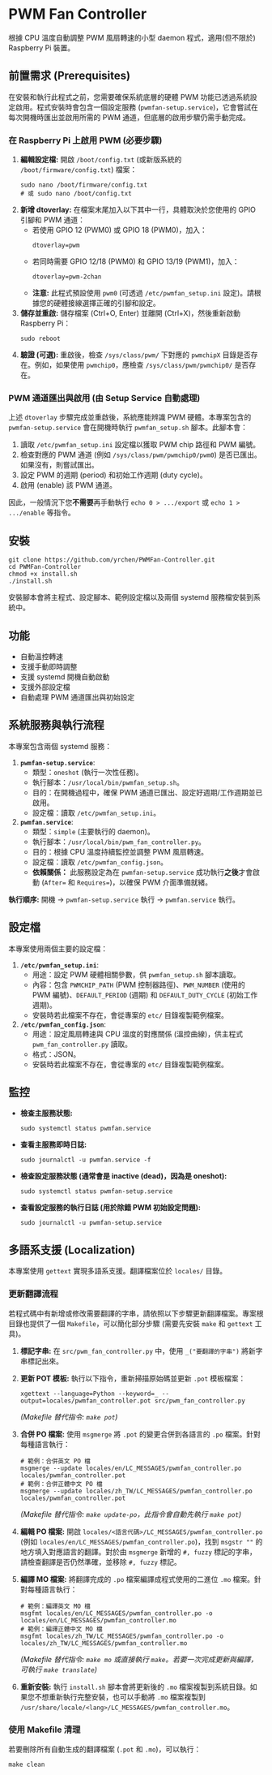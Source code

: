 # PWM Fan Controller

根據 CPU 溫度自動調整 PWM 風扇轉速的小型 daemon 程式，適用(但不限於) Raspberry Pi 裝置。

## 前置需求 (Prerequisites)

在安裝和執行此程式之前，您需要確保系統底層的硬體 PWM 功能已透過系統設定啟用。程式安裝時會包含一個設定服務 (`pwmfan-setup.service`)，它會嘗試在每次開機時匯出並啟用所需的 PWM 通道，但底層的啟用步驟仍需手動完成。

### 在 Raspberry Pi 上啟用 PWM (必要步驟)

1.  **編輯設定檔:** 開啟 `/boot/config.txt` (或新版系統的 `/boot/firmware/config.txt`) 檔案：
    ```shell
    sudo nano /boot/firmware/config.txt
    # 或 sudo nano /boot/config.txt
    ```
2.  **新增 dtoverlay:** 在檔案末尾加入以下其中一行，具體取決於您使用的 GPIO 引腳和 PWM 通道：
    *   若使用 GPIO 12 (PWM0) 或 GPIO 18 (PWM0)，加入：
        ```
        dtoverlay=pwm
        ```
    *   若同時需要 GPIO 12/18 (PWM0) 和 GPIO 13/19 (PWM1)，加入：
        ```
        dtoverlay=pwm-2chan
        ```
    *   **注意:** 此程式預設使用 `pwm0` (可透過 `/etc/pwmfan_setup.ini` 設定)。請根據您的硬體接線選擇正確的引腳和設定。
3.  **儲存並重啟:** 儲存檔案 (Ctrl+O, Enter) 並離開 (Ctrl+X)，然後重新啟動 Raspberry Pi：
    ```shell
    sudo reboot
    ```
4.  **驗證 (可選):** 重啟後，檢查 `/sys/class/pwm/` 下對應的 `pwmchipX` 目錄是否存在。例如，如果使用 `pwmchip0`，應檢查 `/sys/class/pwm/pwmchip0/` 是否存在。

### PWM 通道匯出與啟用 (由 Setup Service 自動處理)

上述 `dtoverlay` 步驟完成並重啟後，系統應能辨識 PWM 硬體。本專案包含的 `pwmfan-setup.service` 會在開機時執行 `pwmfan_setup.sh` 腳本。此腳本會：
1.  讀取 `/etc/pwmfan_setup.ini` 設定檔以獲取 PWM chip 路徑和 PWM 編號。
2.  檢查對應的 PWM 通道 (例如 `/sys/class/pwm/pwmchip0/pwm0`) 是否已匯出。如果沒有，則嘗試匯出。
3.  設定 PWM 的週期 (period) 和初始工作週期 (duty cycle)。
4.  啟用 (enable) 該 PWM 通道。

因此，一般情況下您**不需要**再手動執行 `echo 0 > .../export` 或 `echo 1 > .../enable` 等指令。

## 安裝

```shell
git clone https://github.com/yrchen/PWMFan-Controller.git
cd PWMFan-Controller
chmod +x install.sh
./install.sh
```

安裝腳本會將主程式、設定腳本、範例設定檔以及兩個 systemd 服務檔安裝到系統中。

## 功能
- 自動溫控轉速
- 支援手動即時調整
- 支援 systemd 開機自動啟動
- 支援外部設定檔
- 自動處理 PWM 通道匯出與初始設定

## 系統服務與執行流程

本專案包含兩個 systemd 服務：

1.  **`pwmfan-setup.service`**:
    *   類型：`oneshot` (執行一次性任務)。
    *   執行腳本：`/usr/local/bin/pwmfan_setup.sh`。
    *   目的：在開機過程中，確保 PWM 通道已匯出、設定好週期/工作週期並已啟用。
    *   設定檔：讀取 `/etc/pwmfan_setup.ini`。
2.  **`pwmfan.service`**:
    *   類型：`simple` (主要執行的 daemon)。
    *   執行腳本：`/usr/local/bin/pwm_fan_controller.py`。
    *   目的：根據 CPU 溫度持續監控並調整 PWM 風扇轉速。
    *   設定檔：讀取 `/etc/pwmfan_config.json`。
    *   **依賴關係：** 此服務設定為在 `pwmfan-setup.service` 成功執行**之後**才會啟動 (`After=` 和 `Requires=`)，以確保 PWM 介面準備就緒。

**執行順序:** 開機 -> `pwmfan-setup.service` 執行 -> `pwmfan.service` 執行。

## 設定檔

本專案使用兩個主要的設定檔：

1.  **`/etc/pwmfan_setup.ini`**:
    *   用途：設定 PWM 硬體相關參數，供 `pwmfan_setup.sh` 腳本讀取。
    *   內容：包含 `PWMCHIP_PATH` (PWM 控制器路徑)、`PWM_NUMBER` (使用的 PWM 編號)、`DEFAULT_PERIOD` (週期) 和 `DEFAULT_DUTY_CYCLE` (初始工作週期)。
    *   安裝時若此檔案不存在，會從專案的 `etc/` 目錄複製範例檔案。
2.  **`/etc/pwmfan_config.json`**:
    *   用途：設定風扇轉速與 CPU 溫度的對應關係 (溫控曲線)，供主程式 `pwm_fan_controller.py` 讀取。
    *   格式：JSON。
    *   安裝時若此檔案不存在，會從專案的 `etc/` 目錄複製範例檔案。

## 監控

*   **檢查主服務狀態:**
    ```shell
    sudo systemctl status pwmfan.service
    ```
*   **查看主服務即時日誌:**
    ```shell
    sudo journalctl -u pwmfan.service -f
    ```
*   **檢查設定服務狀態 (通常會是 inactive (dead)，因為是 oneshot):**
    ```shell
    sudo systemctl status pwmfan-setup.service
    ```
*   **查看設定服務的執行日誌 (用於除錯 PWM 初始設定問題):**
    ```shell
    sudo journalctl -u pwmfan-setup.service
    ```

## 多語系支援 (Localization)

本專案使用 `gettext` 實現多語系支援。翻譯檔案位於 `locales/` 目錄。

### 更新翻譯流程

若程式碼中有新增或修改需要翻譯的字串，請依照以下步驟更新翻譯檔案。專案根目錄也提供了一個 `Makefile`，可以簡化部分步驟 (需要先安裝 `make` 和 `gettext` 工具)。

1.  **標記字串:** 在 `src/pwm_fan_controller.py` 中，使用 `_("要翻譯的字串")` 將新字串標記出來。
2.  **更新 POT 模板:** 執行以下指令，重新掃描原始碼並更新 `.pot` 模板檔案：
    ```shell
    xgettext --language=Python --keyword=_ --output=locales/pwmfan_controller.pot src/pwm_fan_controller.py
    ```
    *(Makefile 替代指令: `make pot`)*

3.  **合併 PO 檔案:** 使用 `msgmerge` 將 `.pot` 的變更合併到各語言的 `.po` 檔案。針對每種語言執行：
    ```shell
    # 範例：合併英文 PO 檔
    msgmerge --update locales/en/LC_MESSAGES/pwmfan_controller.po locales/pwmfan_controller.pot
    # 範例：合併正體中文 PO 檔
    msgmerge --update locales/zh_TW/LC_MESSAGES/pwmfan_controller.po locales/pwmfan_controller.pot
    ```
    *(Makefile 替代指令: `make update-po`，此指令會自動先執行 `make pot`)*

4.  **編輯 PO 檔案:** 開啟 `locales/<語言代碼>/LC_MESSAGES/pwmfan_controller.po` (例如 `locales/en/LC_MESSAGES/pwmfan_controller.po`)，找到 `msgstr ""` 的地方填入對應語言的翻譯。對於由 `msgmerge` 新增的 `#, fuzzy` 標記的字串，請檢查翻譯是否仍然準確，並移除 `#, fuzzy` 標記。
5.  **編譯 MO 檔案:** 將翻譯完成的 `.po` 檔案編譯成程式使用的二進位 `.mo` 檔案。針對每種語言執行：
    ```shell
    # 範例：編譯英文 MO 檔
    msgfmt locales/en/LC_MESSAGES/pwmfan_controller.po -o locales/en/LC_MESSAGES/pwmfan_controller.mo
    # 範例：編譯正體中文 MO 檔
    msgfmt locales/zh_TW/LC_MESSAGES/pwmfan_controller.po -o locales/zh_TW/LC_MESSAGES/pwmfan_controller.mo
    ```
    *(Makefile 替代指令: `make mo` 或直接執行 `make`。若要一次完成更新與編譯，可執行 `make translate`)*

6.  **重新安裝:** 執行 `install.sh` 腳本會將更新後的 `.mo` 檔案複製到系統目錄。如果您不想重新執行完整安裝，也可以手動將 `.mo` 檔案複製到 `/usr/share/locale/<lang>/LC_MESSAGES/pwmfan_controller.mo`。

### 使用 Makefile 清理

若要刪除所有自動生成的翻譯檔案 (`.pot` 和 `.mo`)，可以執行：
```shell
make clean
```
